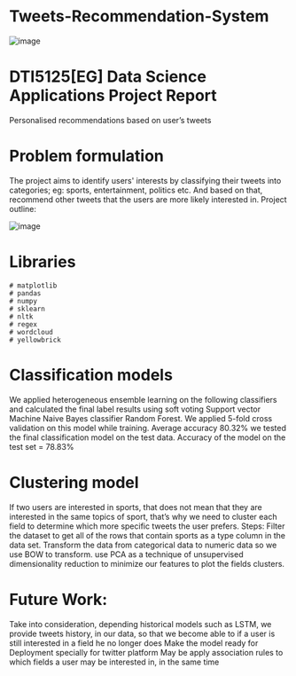 # Tweets-Recommendation-System
![image](https://user-images.githubusercontent.com/107008585/182155776-84c88cdc-c6e8-40ee-be8d-ee14ba64774e.png)
# DTI5125[EG] Data Science Applications Project Report
Personalised recommendations based on user’s tweets

# Problem formulation
The project aims to identify users' interests by classifying their tweets into categories; eg: sports, entertainment, politics etc. And based on that, recommend other tweets that the users are more likely interested in.
Project outline: 

 ![image](https://user-images.githubusercontent.com/107008585/182066020-b46126f4-fea9-4968-9cec-dfa8fa28b73d.png)
 
# Libraries
	# matplotlib
	# pandas
	# numpy
	# sklearn
	# nltk
	# regex
	# wordcloud
	# yellowbrick
  
# Classification models
We applied heterogeneous ensemble learning on the following classifiers and calculated the final label results using soft voting
Support vector Machine
Naive Bayes classifier
Random Forest. 
We applied 5-fold cross validation on this model while training. Average accuracy 80.32%
we tested the final classification model on the test data. Accuracy of the model on the test set = 78.83%


# Clustering model
If two users are interested in sports, that does not mean that they are interested in the same topics of sport, that’s why we need to cluster each field to determine which more specific tweets the user prefers.
Steps:
Filter the dataset to get all of the rows that contain sports as a type column in the data set.
Transform the data from categorical data to numeric data so we use BOW to transform.
use PCA as a technique of unsupervised dimensionality reduction to minimize our features to plot the fields clusters.


# Future Work:
Take into consideration, depending historical models such as LSTM, we provide tweets history, in our data, so that we become able to if a user is still interested in a field he no longer does
Make the model ready for Deployment specially for twitter platform 
May be apply association rules to which fields a user may be interested in, in the same time
